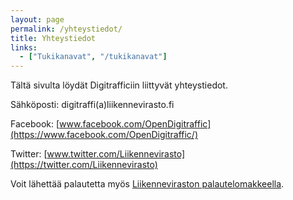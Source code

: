 ```yaml
---
layout: page
permalink: /yhteystiedot/
title: Yhteystiedot
links:
  - ["Tukikanavat", "/tukikanavat"]
---
```


Tältä sivulta löydät Digitrafficiin liittyvät yhteystiedot.

Sähköposti: digitraffi(a)liikennevirasto.fi

Facebook: [www.facebook.com/OpenDigitraffic](https://www.facebook.com/OpenDigitraffic/)

Twitter: [www.twitter.com/Liikennevirasto](https://twitter.com/Liikennevirasto)

Voit lähettää palautetta myös [Liikenneviraston palautelomakkeella](http://www.liikennevirasto.fi/yhteystiedot/palaute#.Wc30cBNL9oM).